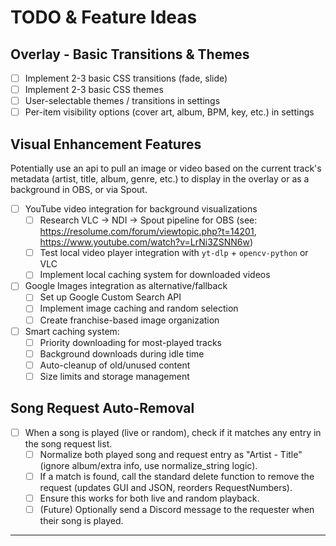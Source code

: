 # TODO & Feature Ideas

## Overlay - Basic Transitions & Themes

- [ ] Implement 2-3 basic CSS transitions (fade, slide)
- [ ] Implement 2-3 basic CSS themes
- [ ] User-selectable themes / transitions in settings
- [ ] Per-item visibility options (cover art, album, BPM, key, etc.) in settings

## Visual Enhancement Features

Potentially use an api to pull an image or video based on the current track's metadata (artist, title, album, genre, etc.) to display in the overlay or as a background in OBS, or via Spout.

- [ ] YouTube video integration for background visualizations
  - [ ] Research VLC -> NDI -> Spout pipeline for OBS (see: <https://resolume.com/forum/viewtopic.php?t=14201>, <https://www.youtube.com/watch?v=LrNi3ZSNN6w>)
  - [ ] Test local video player integration with `yt-dlp` + `opencv-python` or VLC
  - [ ] Implement local caching system for downloaded videos
- [ ] Google Images integration as alternative/fallback
  - [ ] Set up Google Custom Search API
  - [ ] Implement image caching and random selection
  - [ ] Create franchise-based image organization
- [ ] Smart caching system:
  - [ ] Priority downloading for most-played tracks
  - [ ] Background downloads during idle time
  - [ ] Auto-cleanup of old/unused content
  - [ ] Size limits and storage management

## Song Request Auto-Removal

- [ ] When a song is played (live or random), check if it matches any entry in the song request list.
  - [ ] Normalize both played song and request entry as "Artist - Title" (ignore album/extra info, use normalize_string logic).
  - [ ] If a match is found, call the standard delete function to remove the request (updates GUI and JSON, reorders RequestNumbers).
  - [ ] Ensure this works for both live and random playback.
  - [ ] (Future) Optionally send a Discord message to the requester when their song is played.

---
